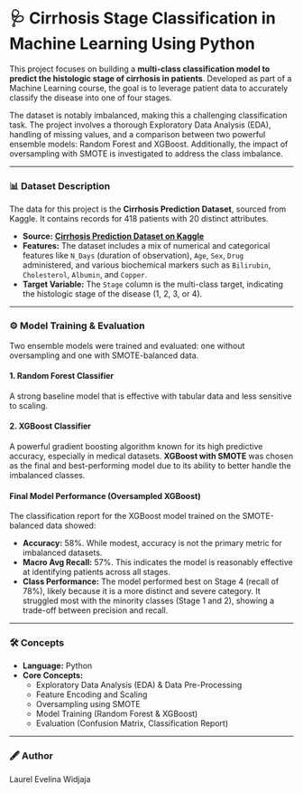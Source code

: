 # 🩺 Cirrhosis Stage Classification in Machine Learning Using Python
This project focuses on building a **multi-class classification model to predict the histologic stage of cirrhosis in patients**. Developed as part of a Machine Learning course, the goal is to leverage patient data to accurately classify the disease into one of four stages.

The dataset is notably imbalanced, making this a challenging classification task. The project involves a thorough Exploratory Data Analysis (EDA), handling of missing values, and a comparison between two powerful ensemble models: Random Forest and XGBoost. Additionally, the impact of oversampling with SMOTE is investigated to address the class imbalance.

---

### 📊 Dataset Description
The data for this project is the **Cirrhosis Prediction Dataset**, sourced from Kaggle. It contains records for 418 patients with 20 distinct attributes.
* **Source:** **[Cirrhosis Prediction Dataset on Kaggle](https://www.kaggle.com/datasets/fedesoriano/cirrhosis-prediction-dataset)**
* **Features:** The dataset includes a mix of numerical and categorical features like `N_Days` (duration of observation), `Age`, `Sex`, `Drug` administered, and various biochemical markers such as `Bilirubin`, `Cholesterol`, `Albumin`, and `Copper`.
* **Target Variable:** The `Stage` column is the multi-class target, indicating the histologic stage of the disease (1, 2, 3, or 4).

---

### ⚙️ Model Training & Evaluation
Two ensemble models were trained and evaluated: one without oversampling and one with SMOTE-balanced data.
#### 1. Random Forest Classifier
A strong baseline model that is effective with tabular data and less sensitive to scaling.
#### 2. XGBoost Classifier
A powerful gradient boosting algorithm known for its high predictive accuracy, especially in medical datasets. **XGBoost with SMOTE** was chosen as the final and best-performing model due to its ability to better handle the imbalanced classes.
#### Final Model Performance (Oversampled XGBoost)
The classification report for the XGBoost model trained on the SMOTE-balanced data showed:
* **Accuracy:** 58%. While modest, accuracy is not the primary metric for imbalanced datasets.
* **Macro Avg Recall:** 57%. This indicates the model is reasonably effective at identifying patients across all stages.
* **Class Performance:** The model performed best on Stage 4 (recall of 78%), likely because it is a more distinct and severe category. It struggled most with the minority classes (Stage 1 and 2), showing a trade-off between precision and recall.

---

### 🛠️ Concepts
* **Language:** Python
* **Core Concepts:**
    * Exploratory Data Analysis (EDA) & Data Pre-Processing
    * Feature Encoding and Scaling
    * Oversampling using SMOTE
    * Model Training (Random Forest & XGBoost)
    * Evaluation (Confusion Matrix, Classification Report)

---

 ### 🖋 Author
Laurel Evelina Widjaja
